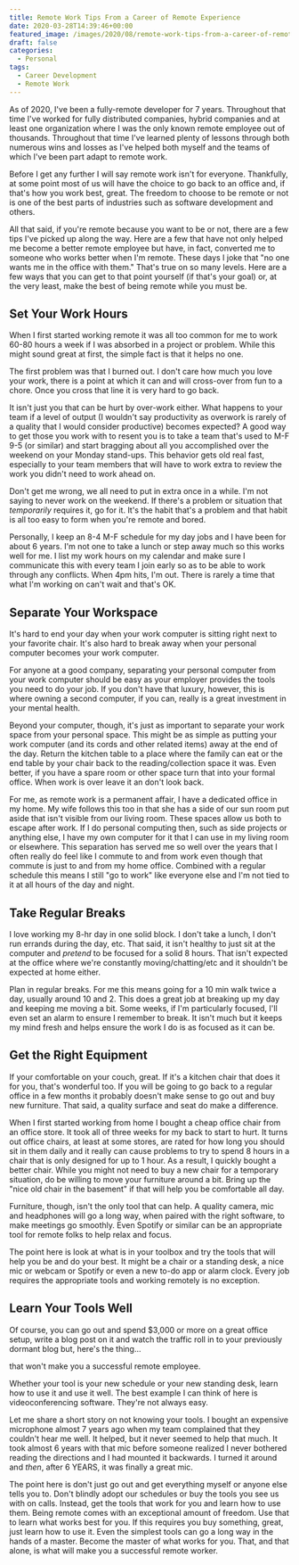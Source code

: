 ```yaml
---
title: Remote Work Tips From a Career of Remote Experience
date: 2020-03-28T14:39:46+00:00
featured_image: /images/2020/08/remote-work-tips-from-a-career-of-remote-experience.jpg
draft: false
categories:
  - Personal
tags:
  - Career Development
  - Remote Work
---
```


As of 2020, I've been a fully-remote developer for 7 years. Throughout that time I've worked for fully distributed companies, hybrid companies and at least one organization where I was the only known remote employee out of thousands. Throughout that time I've learned plenty of lessons through both numerous wins and losses as I've helped both myself and the teams of which I've been part adapt to remote work.

Before I get any further I will say remote work isn't for everyone. Thankfully, at some point most of us will have the choice to go back to an office and, if that's how you work best, great. The freedom to choose to be remote or not is one of the best parts of industries such as software development and others.

All that said, if you're remote because you want to be or not, there are a few tips I've picked up along the way. Here are a few that have not only helped me become a better remote employee but have, in fact, converted me to someone who works better when I'm remote. These days I joke that "no one wants me in the office with them." That's true on so many levels. Here are a few ways that you can get to that point yourself (if that's your goal) or, at the very least, make the best of being remote while you must be.

## Set Your Work Hours

When I first started working remote it was all too common for me to work 60-80 hours a week if I was absorbed in a project or problem. While this might sound great at first, the simple fact is that it helps no one.

The first problem was that I burned out. I don't care how much you love your work, there is a point at which it can and will cross-over from fun to a chore. Once you cross that line it is very hard to go back.

It isn't just you that can be hurt by over-work either. What happens to your team if a level of output (I wouldn't say productivity as overwork is rarely of a quality that I would consider productive) becomes expected? A good way to get those you work with to resent you is to take a team that's used to M-F 9-5 (or similar) and start bragging about all you accomplished over the weekend on your Monday stand-ups. This behavior gets old real fast, especially to your team members that will have to work extra to review the work you didn't need to work ahead on.

Don't get me wrong, we all need to put in extra once in a while. I'm not saying to never work on the weekend. If there's a problem or situation that _temporarily_ requires it, go for it. It's the habit that's a problem and that habit is all too easy to form when you're remote and bored.

Personally, I keep an 8-4 M-F schedule for my day jobs and I have been for about 6 years. I'm not one to take a lunch or step away much so this works well for me. I list my work hours on my calendar and make sure I communicate this with every team I join early so as to be able to work through any conflicts. When 4pm hits, I'm out. There is rarely a time that what I'm working on can't wait and that's OK.

## Separate Your Workspace

It's hard to end your day when your work computer is sitting right next to your favorite chair. It's also hard to break away when your personal computer becomes your work computer.

For anyone at a good company, separating your personal computer from your work computer should be easy as your employer provides the tools you need to do your job. If you don't have that luxury, however, this is where owning a second computer, if you can, really is a great investment in your mental health.

Beyond your computer, though, it's just as important to separate your work space from your personal space. This might be as simple as putting your work computer (and its cords and other related items) away at the end of the day. Return the kitchen table to a place where the family can eat or the end table by your chair back to the reading/collection space it was. Even better, if you have a spare room or other space turn that into your formal office. When work is over leave it an don't look back.

For me, as remote work is a permanent affair, I have a dedicated office in my home. My wife follows this too in that she has a side of our sun room put aside that isn't visible from our living room. These spaces allow us both to escape after work. If I do personal computing then, such as side projects or anything else, I have my own computer for it that I can use in my living room or elsewhere. This separation has served me so well over the years that I often really do feel like I commute to and from work even though that commute is just to and from my home office. Combined with a regular schedule this means I still "go to work" like everyone else and I'm not tied to it at all hours of the day and night.

## Take Regular Breaks

I love working my 8-hr day in one solid block. I don't take a lunch, I don't run errands during the day, etc. That said, it isn't healthy to just sit at the computer and _pretend_ to be focused for a solid 8 hours. That isn't expected at the office where we're constantly moving/chatting/etc and it shouldn't be expected at home either.

Plan in regular breaks. For me this means going for a 10 min walk twice a day, usually around 10 and 2. This does a great job at breaking up my day and keeping me moving a bit. Some weeks, if I'm particularly focused, I'll even set an alarm to ensure I remember to break. It isn't much but it keeps my mind fresh and helps ensure the work I do is as focused as it can be.

## Get the Right Equipment

If your comfortable on your couch, great. If it's a kitchen chair that does it for you, that's wonderful too. If you will be going to go back to a regular office in a few months it probably doesn't make sense to go out and buy new furniture. That said, a quality surface and seat do make a difference.

When I first started working from home I bought a cheap office chair from an office store. It took all of three weeks for my back to start to hurt. It turns out office chairs, at least at some stores, are rated for how long you should sit in them daily and it really can cause problems to try to spend 8 hours in a chair that is only designed for up to 1 hour. As a result, I quickly bought a better chair. While you might not need to buy a new chair for a temporary situation, do be willing to move your furniture around a bit. Bring up the "nice old chair in the basement" if that will help you be comfortable all day.

Furniture, though, isn't the only tool that can help. A quality camera, mic and headphones will go a long way, when paired with the right software, to make meetings go smoothly. Even Spotify or similar can be an appropriate tool for remote folks to help relax and focus.

The point here is look at what is in your toolbox and try the tools that will help you be and do your best. It might be a chair or a standing desk, a nice mic or webcam or Spotify or even a new to-do app or alarm clock. Every job requires the appropriate tools and working remotely is no exception.

## Learn Your Tools Well

Of course, you can go out and spend $3,000 or more on a great office setup, write a blog post on it and watch the traffic roll in to your previously dormant blog but, here's the thing...

that won't make you a successful remote employee.

Whether your tool is your new schedule or your new standing desk, learn how to use it and use it well. The best example I can think of here is videoconferencing software. They're not always easy.

Let me share a short story on not knowing your tools. I bought an expensive microphone almost 7 years ago when my team complained that they couldn't hear me well. It helped, but it never seemed to help that much. It took almost 6 years with that mic before someone realized I never bothered reading the directions and I had mounted it backwards. I turned it around and _then_, after 6 YEARS, it was finally a great mic.

The point here is don't just go out and get everything myself or anyone else tells you to. Don't blindly adopt our schedules or buy the tools you see us with on calls. Instead, get the tools that work for you and learn how to use them. Being remote comes with an exceptional amount of freedom. Use that to learn what works best for you. If this requires you buy something, great, just learn how to use it. Even the simplest tools can go a long way in the hands of a master. Become the master of what works for you. That, and that alone, is what will make you a successful remote worker.
